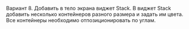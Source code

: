 Вариант 8. Добавить в тело экрана виджет Stack. В виджет Stack
добавить несколько контейнеров разного размера и задать им цвета. Все
контейнеры необходимо отпозиционировать по углам.
